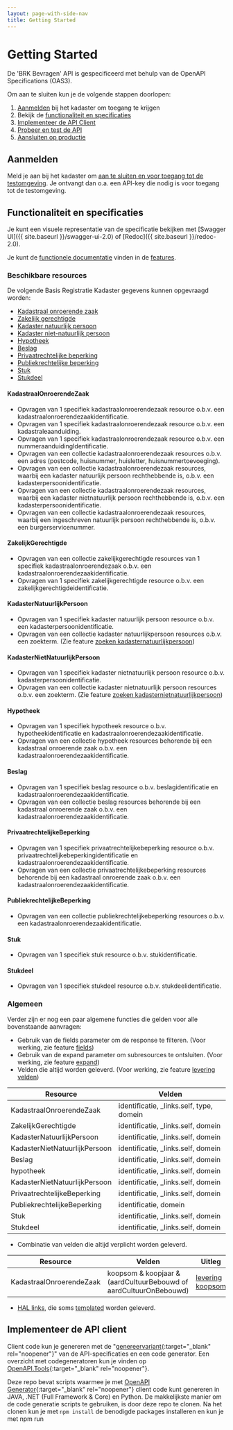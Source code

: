 ```yaml
---
layout: page-with-side-nav
title: Getting Started
---
```

# Getting Started
De 'BRK Bevragen' API is gespecificeerd met behulp van de OpenAPI Specifications (OAS3).

Om aan te sluiten kun je de volgende stappen doorlopen:
1. [Aanmelden](#aanmelden) bij het kadaster om toegang te krijgen
2. Bekijk de [functionaliteit en specificaties](#functionaliteit-en-specificaties)
3. [Implementeer de API Client](#implementeer-de-api-client)
4. [Probeer en test de API](#probeer-en-test-de-api)
5. [Aansluiten op productie](#aansluiten-op-productie)

## Aanmelden
Meld je aan bij het kadaster om [aan te sluiten en voor toegang tot de testomgeving](https://formulieren.kadaster.nl/aanmelden_brk_bevragen). Je ontvangt dan o.a. een API-key die nodig is voor toegang tot de testomgeving.

## Functionaliteit en specificaties
Je kunt een visuele representatie van de specificatie bekijken met [Swagger UI]({{ site.baseurl }}/swagger-ui-2.0) of [Redoc]({{ site.baseurl }}/redoc-2.0).

Je kunt de [functionele documentatie](./features) vinden in de [features](./features).

### Beschikbare resources
De volgende Basis Registratie Kadaster gegevens kunnen opgevraagd worden:
- [Kadastraal onroerende zaak](#kadastraalonroerendezaak)
- [Zakelijk gerechtigde](#zakelijkgerechtigde)
- [Kadaster natuurlijk persoon](#kadasternatuurlijkpersoon)
- [Kadaster niet-natuurlijk persoon](#kadasternietnatuurlijkpersoon)
- [Hypotheek](#hypotheek)
- [Beslag](#beslag)
- [Privaatrechtelijke beperking](#privaatrechtelijkebeperking)
- [Publiekrechtelijke beperking](#publiekrechtelijkebeperking)
- [Stuk](#stuk)
- [Stukdeel](#stukdeel)

#### KadastraalOnroerendeZaak
- Opvragen van 1 specifiek kadastraalonroerendezaak resource o.b.v. een kadastraalonroerendezaakidentificatie.
- Opvragen van 1 specifiek kadastraalonroerendezaak resource o.b.v. een kadastraleaanduiding.
- Opvragen van 1 specifiek kadastraalonroerendezaak resource o.b.v. een nummeraanduidingIdentificatie.
- Opvragen van een collectie kadastraalonroerendezaak resources o.b.v. een adres (postcode, huisnummer, huisletter, huisnummertoevoeging).
- Opvragen van een collectie kadastraalonroerendezaak resources, waarbij een kadaster natuurlijk persoon rechthebbende is, o.b.v. een kadasterpersoonidentificatie.
- Opvragen van een collectie kadastraalonroerendezaak resources, waarbij een kadaster nietnatuurlijk persoon rechthebbende is, o.b.v. een kadasterpersoonidentificatie.
- Opvragen van een collectie kadastraalonroerendezaak resources, waarbij een ingeschreven natuurlijk persoon rechthebbende is, o.b.v. een burgerservicenummer.

#### ZakelijkGerechtigde
- Opvragen van een collectie zakelijkgerechtigde resources van 1 specifiek kadastraalonroerendezaak o.b.v. een kadastraalonroerendezaakidentificatie.
- Opvragen van 1 specifiek zakelijkgerechtigde resource o.b.v. een zakelijkgerechtigdeidentificatie.

#### KadasterNatuurlijkPersoon
- Opvragen van 1 specifiek kadaster natuurlijk persoon resource o.b.v. een kadasterpersoonidentificatie.
- Opvragen van een collectie kadaster natuurlijkpersoon resources o.b.v. een zoekterm. (Zie feature [zoeken kadasternatuurlijkpersoon](https://github.com/VNG-Realisatie/Haal-Centraal-BRK-bevragen/blob/master/features/zoeken-kadasternatuurlijkpersoon.feature))

#### KadasterNietNatuurlijkPersoon
- Opvragen van 1 specifiek kadaster nietnatuurlijk persoon resource o.b.v. kadasterpersoonidentificatie.
- Opvragen van een collectie kadaster nietnatuurlijk persoon resources o.b.v. een zoekterm. (Zie feature [zoeken kadasternietnatuurlijkpersoon](https://github.com/VNG-Realisatie/Haal-Centraal-BRK-bevragen/blob/master/features/zoeken-kadasternietnatuurlijkpersoon.feature))

#### Hypotheek
- Opvragen van 1 specifiek hypotheek resource o.b.v. hypotheekidentificatie en kadastraalonroerendezaakidentificatie.
- Opvragen van een collectie hypotheek resources behorende bij een kadastraal onroerende zaak o.b.v. een kadastraalonroerendezaakidentificatie.

#### Beslag
- Opvragen van 1 specifiek beslag resource o.b.v. beslagidentificatie en kadastraalonroerendezaakidentificatie.
- Opvragen van een collectie beslag resources behorende bij een kadastraal onroerende zaak o.b.v. een kadastraalonroerendezaakidentificatie.

#### PrivaatrechtelijkeBeperking
- Opvragen van 1 specifiek privaatrechtelijkebeperking resource o.b.v. privaatrechtelijkebeperkingidentificatie en kadastraalonroerendezaakidentificatie.
- Opvragen van een collectie privaatrechtelijkebeperking resources behorende bij een kadastraal onroerende zaak o.b.v. een kadastraalonroerendezaakidentificatie.

#### PubliekrechtelijkeBeperking
- Opvragen van een collectie publiekrechtelijkebeperking resources o.b.v. een kadastraalonroerendezaakidentificatie.

#### Stuk
- Opvragen van 1 specifiek stuk resource o.b.v. stukidentificatie.

#### Stukdeel
- Opvragen van 1 specifiek stukdeel resource o.b.v. stukdeelidentificatie.


### Algemeen
Verder zijn er nog een paar algemene functies die gelden voor alle bovenstaande aanvragen:
- Gebruik van de fields parameter om de response te filteren. (Voor werking, zie feature [fields](https://github.com/VNG-Realisatie/Haal-Centraal-common/blob/v1.2.0/features/fields.feature))
- Gebruik van de expand parameter om subresources te ontsluiten. (Voor werking, zie feature [expand](https://github.com/VNG-Realisatie/Haal-Centraal-common/blob/v1.2.0/features/expand.feature))
- Velden die altijd worden geleverd. (Voor werking, zie feature [levering velden](https://github.com/VNG-Realisatie/Haal-Centraal-BRK-bevragen/blob/master/features/levering-velden.feature))

|Resource                           |Velden                         |
|-----                              |------                         |
|KadastraalOnroerendeZaak           |identificatie, _links.self, type, domein |
|ZakelijkGerechtigde                |identificatie, _links.self, domein |
|KadasterNatuurlijkPersoon          |identificatie, _links.self, domein |
|KadasterNietNatuurlijkPersoon      |identificatie, _links.self, domein |
|Beslag                             |identificatie, _links.self, domein |
|hypotheek                          |identificatie, _links.self, domein |
|KadasterNietNatuurlijkPersoon      |identificatie, _links.self, domein |
|PrivaatrechtelijkeBeperking        |identificatie, _links.self, domein |
|PubliekrechtelijkeBeperking        |identificatie, domein |
|Stuk                               |identificatie, _links.self, domein |
|Stukdeel                           |identificatie, _links.self, domein |

- Combinatie van velden die altijd verplicht worden geleverd.

|Resource                           |Velden                         | Uitleg |
|-----                              |------                         |----- |
|KadastraalOnroerendeZaak           |koopsom & koopjaar & (aardCultuurBebouwd of aardCultuurOnBebouwd) | [levering koopsom](https://github.com/VNG-Realisatie/Haal-Centraal-BRK-bevragen/blob/master/features/levering-koopsom.feature)|

- [HAL links](https://tools.ietf.org/html/draft-kelly-json-hal-08), die soms [templated](https://github.com/VNG-Realisatie/Haal-Centraal-common/blob/v1.2.0/features/uri-templating.feature) worden geleverd.

## Implementeer de API client
Client code kun je genereren met de "[genereervariant](https://github.com/VNG-Realisatie/Haal-Centraal-BAG-bevragen/blob/master/specificatie/genereervariant/openapi.yaml){:target="_blank" rel="noopener"}" van de API-specificaties en een code generator. Een overzicht met codegeneratoren kun je vinden op [OpenAPI.Tools](https://openapi.tools/#sdk){:target="_blank" rel="noopener"}.

Deze repo bevat scripts waarmee je met [OpenAPI Generator](https://openapi-generator.tech/){:target="_blank" rel="noopener"} client code kunt genereren in JAVA, .NET (Full Framework & Core) en Python. De makkelijkste manier om de code generatie scripts te gebruiken, is door deze repo te clonen. Na het clonen kun je met `npm install` de benodigde packages installeren en kun je met npm run <script naam> één van de volgende scripts uitvoeren:
- oas:generate-java-client (voor JAVA client code)
- oas:generate-netcore-client (voor .NET Core client code)
- oas:generate-net-client (voor .NET Full Framework client code)
- oas:generate-python-client (voor Python client code)

Een lijst met andere ondersteunde generator opties kun je vinden in de [Generators List](https://openapi-generator.tech/docs/generators){:target="_blank" rel="noopener"} van OpenAPI Generator.
Note. De prerequisite van OpenAPI Generator is JAVA. Je moet een JAVA runtime installeren voordat je OpenAPI Generator kunt gebruiken.

## Probeer en test de API
De werking van de API is het makkelijkst te testen met behulp van [Postman](https://www.getpostman.com/).
We hebben al een [Postman collection](https://github.com/VNG-Realisatie/Haal-Centraal-BRK-bevragen/blob/master/test/BRK-Bevragen-postman-collection.json){:target="_blank" rel="noopener"} voor je klaargezet. Deze kun je importeren in Postman.

### Configureer de url en api key

1. Klik bij "Kadaster - BRK-Bevragen API" op de drie bolletjes.
2. Klik vervolgens op Edit
3. Selecteer tabblad "Authorization"
4. Kies TYPE "API Key"
5. Vul in Key: "x-api-key", Value: de API key die je van het Kadaster hebt ontvangen, Add to: "Header"
6. Selecteer tabblad "Variables"
7. Vul bij baseUrl INITIAL VALUE en bij CURRENT VALUE de url
8. Klik op de knop Update

De testomgeving van de API is te benaderen via de volgende urls:
- _Beveiligde verbinding met alleen API-key: https://api.brk.kadaster.nl/esd-eto-apikey/bevragen/v2/_

- _Beveiligde verbinding met API-key & mTLS: https://api.brk.kadaster.nl/esd-eto/bevragen/v2/_

Vraag hiervoor een [API-key en PKI-overheidscertificaat](https://www.kadaster.nl/zakelijk/producten/eigendom/brk-bevragen) aan.

### Testgevallen
Onderstaande tabellen bevatten testgevallen voor specifieke situaties waarmee de werking van de API kan worden getest op de test omgeving. Meer details over welke testdata in de testgevallen zit, vind je in [test cases](https://github.com/VNG-Realisatie/Haal-Centraal-BRK-bevragen/tree/master/test/cases)

#### Onroerende Zaken

<table>
	<tr>
		<th>Testgeval                                      </th>
		<th>Kadastraalobjectidentificatie / Kadastraleaanduiding  </th>
		<th>Postcode              </th>
		<th>Nummeraanduidingidentificatie</th>
		<th>Bijzonderheden</th>
	</tr>                                                                    
	<tr>
		<td>2 eigenaren (Kadaster Natuurlijk Persoon)      </td>
		<td>76870487970000<br/>Beekbergen K 4879</td>
		<td>7361EW 29             </td>
		<td>0200200000003734</td>
		<td><ul><li>alle velden gevuld</li><li>1x hypotheek</li><li>2x publiekrechtelijke beperking</li><li>1x privaatrechtelijke beperking</li></ul></td>
	</tr>
	<tr>
		<td>1 eigenaar (Kadaster Niet Natuurlijk Persoon)  </td>
		<td>76870488070000<br/>Beekbergen K 4880</td>
		<td>7361EW 27             </td>
		<td>0200200000003733</td>
		<td><ul><li>1x privaatrechtelijke beperking</li></ul></td>
	</tr>
	<tr>
		<td>1 eigenaar (Kadaster Natuurlijk Persoon)       </td>
		<td>76870482670000<br/>Beekbergen K 4826</td>
		<td>7361EW 25             </td>
		<td>0200200000003732</td>
		<td><ul><li>2x hypotheek</li></ul></td>
	</tr>
	<tr>
		<td>1 eigenaar (Kadaster Niet Natuurlijk Persoon)  </td>
		<td>76870482570000<br/>Beekbergen K 4825</td>
		<td>7361EW 21             </td>
		<td>0200200000003730</td>
		<td><ul><li>2 erfpachters met erfpachtcanon</li><li>1x hypotheek</li></ul></td>
	</tr>
	<tr>
		<td>1 eigenaar (Ingeschreven Natuurlijk Persoon)   </td>
		<td>22310827210003<br/>'s-Gravenhage N 8272 A3</td>
		<td>2517GL 84             </td>
		<td>0518200000842213</td>
		<td><ul><li>appartementsrecht</li><li>1x hypotheek</li><li>1x publiekrechtelijke beperking</li></ul></td>
	</tr>
	<tr>
		<td>1 eigenaar (Ingeschreven Natuurlijk Persoon)   </td>
		<td>22310827210004<br/>'s-Gravenhage N 8272 A4</td>
		<td>2517GL 85             </td>
		<td>0518200000609763</td>
		<td><ul><li>appartementsrecht</li></ul></td>
	</tr>
	<tr>
		<td>1 eigenaar (Ingeschreven Natuurlijk Persoon)   </td>
		<td>56020234070000<br/>Odoorn N 2340</td>
		<td>9573PA 3              </td>
		<td>1681200000000215</td>
		<td><ul><li>1 artikel5_3b</li><li>1x hypotheek</li></ul></td>
	</tr>
	<tr>
		<td>1 eigenaar (Ingeschreven Natuurlijk Persoon)   </td>
		<td>23280647970000<br/>Loosduinen H 6479</td>
		<td>2551XS 31<br/>2551XN 45<br/>2551XN 47<br/>2551XN 49<br/>2551XN 51             </td>
		<td>0518200000781378</td>
		<td><ul><li>meerdere adressen</li><li>1x privaatrechtelijke beperking</li></ul></td>
	</tr>
	<tr>
		<td>1 eigenaar (Ingeschreven Natuurlijk Persoon)   </td>
		<td>65490485370000<br/>Hellendoorn G 4853</td>
		<td>7441JC 1 a            </td>
		<td>0163200000554956</td>
		<td><ul><li>bevat huisletter</li></ul></td>
	</tr>
	<tr>
		<td>2 eigenaren (Ingeschreven &amp; Kadaster Natuurlijk Persoon)   </td>
		<td>65490485270000<br/>Hellendoorn G 4852</td>
		<td>7441JC 1              </td>
		<td>0163200000554954</td>
		<td></td>
	</tr>
	<tr>
		<td>1 eigenaar (Ingeschreven Natuurlijk Persoon)   </td>
		<td>24780711870000<br/>Voorschoten B 7118</td>
		<td>2252EB 14<br/>2252EB 14 B<br/>2252EB 14 C<br/>2252EB 14 D<br/>2252EB 16<br/>2252EB 18             </td>
		<td>0626200000001232<br/>0626200000013389<br/>0626200000013390<br/>0626200000013391<br/>0626200000001233<br/>0626200000001234</td>
		<td><ul><li>meerdere adressen</li><li>betrokkenGorzenEnAanwassen</li></ul></td>
	</tr>
	<tr>
		<td>1 eigenaar (Ingeschreven Natuurlijk Persoon)   </td>
		<td>17150075470000<br/>Hellevoetsluis E 754</td>
		<td>3224EA 39             </td>
		<td>0530200002127363</td>
		<td><ul><li>1x hypotheek</li><li>1x beslag</li></ul></td>
	</tr>
	<tr>
		<td>1 eigenaar (Kadaster Niet Natuurlijk Persoon)  </td>
		<td>22590043870000<br/>'s-Gravenhage AW 438</td>
		<td>2545NN 178<br/>2545NN 180<br/>2545NN 182            </td>
		<td>0518200000670296<br/>0518200000603608<br/>0518200000737306</td>
		<td><ul><li>1 erfpachter</li><li>meerdere adressen</li><li>betrokkenSamenwerkingsverband</li><li>2x privaatrechtelijke beperking</li></ul></td>
	</tr>
	<tr>
		<td>1 eigenaar (Ingeschreven Natuurlijk Persoon)   </td>
		<td>17500393970000<br/>IJsselmonde D 3939</td>
		<td>3078JG 4              </td>
		<td>0599200000316239</td>
		<td></td>
	</tr>
	<tr>
		<td>1 eigenaar (Ingeschreven Natuurlijk Persoon)   </td>
		<td>22360467970000<br/>'s-Gravenhage V 4679</td>
		<td>2597LD 58             </td>
		<td>0518200000436225</td>
		<td><ul><li>1 erfpachter</li><li>1x publiekrechtelijke beperking</li></ul></td>
	</tr>
	<tr>
		<td>1 eigenaar (Ingeschreven Natuurlijk Persoon)   </td>
		<td>19560032970000<br/>Rotterdam AF 329</td>
		<td>3011KD 70<br/>3011KD 72             </td>
		<td>0599200001012571<br/>0599200001012572</td>
		<td><ul><li>meerdere adressen</li><li>2x hypotheek</li><li>2x publiekrechtelijke beperking</li></ul></td>
	</tr>
	<tr>
		<td>2 eigenaren (Ingeschreven Natuurlijk Persoon)  </td>
		<td>17550448670000<br/>Kralingen C 4486</td>
		<td>3066VS 9              </td>
		<td>0599200000193766</td>
		<td><ul><li>betrokkenPartner</li><li>1x hypotheek</li></ul></td>
	</tr>
	<tr>
		<td>1 eigenaar (Kadaster Natuurlijk Persoon)</td>
		<td>76370602970000<br/>Apeldoorn AC 6029</td>
		<td> </td>
		<td> </td>
		<td> </td>
	</tr>
	<tr>
		<td>Filiatie</td>
		<td>22310691970000<br/>'s-Gravenhage N 6919</td>
		<td> </td>
		<td> </td>
		<td><ul><li>grondperceel van 22310827210004</li></ul></td>
	</tr>
	<tr>
		<td>Filiatie</td>
		<td>59020130970000<br/>Groningen P 1309</td>
		<td> </td>
		<td> </td>
		<td><ul><li>grondperceel van 59020170810218, 59020170810219, 59020170810593, 59020170810594</li></ul></td>
	</tr>
	<tr>
		<td>Filiatie</td>
		<td>59020170670000<br/>Groningen P 1706</td>
		<td> </td>
		<td> </td>
		<td><ul><li>grondperceel van 59020170810218, 59020170810219, 59020170810593, 59020170810594</li></ul></td>
	</tr>
	<tr>
		<td>Filiatie</td>
		<td>59020170810218<br/>Groningen P 1708 A218</td>
		<td> </td>
		<td> </td>
		<td> </td>
	</tr>
	<tr>
		<td>Filiatie</td>
		<td>59020170810219<br/>Groningen P 1708 A219</td>
		<td> </td>
		<td> </td>
		<td> </td>
	</tr>
	<tr>
		<td>Filiatie</td>
		<td>59020170810593<br/>Groningen P 1708 A593</td>
		<td> </td>
		<td> </td>
		<td> </td>
	</tr>
	<tr>
		<td>Filiatie</td>
		<td>59020170810594<br/>Groningen P 1708 A594</td>
		<td> </td>
		<td> </td>
		<td> </td>
	</tr>
	<tr>
		<td>Filiatie</td>
		<td>59020001970000<br/>Groningen P 19</td>
		<td> </td>
		<td> </td>
		<td>vervallen perceel</td>
	</tr>
	<tr>
		<td>Filiatie</td>
		<td>59020001870000<br/>Groningen P 18</td>
		<td> </td>
		<td> </td>
		<td>vervallen perceel</td>
	</tr>
	<tr>
		<td>Filiatie</td>
		<td>59020001770000<br/>Groningen P 17</td>
		<td> </td>
		<td> </td>
		<td>vervallen perceel</td>
	</tr>
	<tr>
		<td>Gesplitst zakelijkRecht</td>
		<td>59020139970000<br/>Groningen P 1399</td>
		<td> </td>
		<td> </td>
		<td>recht van erfpacht is gesplitst</td>
	</tr>
	<tr>
		<td>Gesplitst zakelijkRecht</td>
		<td>59020140010001<br/>Groningen P 1400 A1</td>
		<td> </td>
		<td> </td>
		<td> </td>
	</tr>
	<tr>
		<td>Gesplitst zakelijkRecht</td>
		<td>59020140010002<br/>Groningen P 1400 A2</td>
		<td> </td>
		<td> </td>
		<td> </td>
	</tr>

</table>

#### Kadaster Natuurlijke Personen

<table>
	<tr><th>Naam</th><th>Geboortedatum</th><th>KadasterPersoonIdentificatie</th><th>Bijzonderheden</th></tr>
	<tr><td>Willem Jansens</td><td>1971-11-01</td><td>70882239</td><td><ul><li>alle velden gevuld</li><li>woonadres is niet bekend in BAG</li><li>kan in de testomgeving alleen op gezocht worden via /kadasternatuurlijkpersonen?q=Jansens</li></ul></td></tr>
	<tr><td>Sidonia Jansens-Jan</td><td>1950-01-01</td><td>50550743</td><td><ul><li>buitenlands woonadres</li><li>kan in de testomgeving alleen op gezocht worden via /kadasternatuurlijkpersonen?q=Jansens-Jan</li></ul></td></tr>
	<tr><td>Christaan Goede</td><td>1971-11-01</td><td>71303564</td><td><ul><li>woonadres is wel bekend in BAG</li></ul></td></tr>
	<tr><td>Anne Janssens</td><td></td><td>80000001</td><td><ul><li>geslacht onbekend</li><li>kan in de testomgeving alleen op gezocht worden via /kadasternatuurlijkpersonen?q=Janssens</li></ul></td></tr>
	<tr><td>Jan Groenen</td><td></td><td>80000002</td><td><ul><li>aanduiding: eigen geslachtsnaam</li><li>kan in de testomgeving alleen op gezocht worden via /kadasternatuurlijkpersonen?q=Groenen</li></ul></td></tr>
	<tr><td>Susan in het Veld</td><td></td><td>80000003</td><td><ul><li>aanduiding: geslachtsnaam echtgenoot/geregistreerd partner na eigen geslachtsnaam</li><li>kan in de testomgeving alleen op gezocht worden via /kadasternatuurlijkpersonen?q=Veld</li></ul></td></tr>
	<tr><td>Petra Anne Veldwijk</td><td></td><td>80000004</td><td><ul><li>aanduiding: geslachtsnaam echtgenoot/geregistreerd partner</li><li>kan in de testomgeving alleen op gezocht worden via /kadasternatuurlijkpersonen?q=Veldwijk</li></ul></td></tr>
	<tr><td>H Pieters</td><td></td><td>80000005</td><td><ul><li>aanduiding: geslachtsnaam echtgenoot/geregistreerd partner voor eigen geslachtsnaam</li><li>kan in de testomgeving alleen op gezocht worden via /kadasternatuurlijkpersonen?q=Pieters</li></ul></td></tr>
	<tr><td>Öle Klaassen</td><td></td><td>80000006</td><td><ul><li>diakriet in voornaam</li><li>kan in de testomgeving alleen op gezocht worden via /kadasternatuurlijkpersonen?q=Klaassen</li></ul></td></tr>
	<tr><td>Baron Jan-Jaap de Vierde</td><td></td><td>80000007</td><td><ul><li>adellijke titel</li><li>kan in de testomgeving alleen op gezocht worden via /kadasternatuurlijkpersonen?q=Vierde</li></ul></td></tr>
	<tr><td>Piet Wielen</td><td></td><td>80000008</td><td><ul><li>kan in de testomgeving alleen op gezocht worden via /kadasternatuurlijkpersonen?q=Wielen</li></ul></td></tr>
	<tr><td>Harry Pier</td><td></td><td>70882250</td><td><ul><li>overleden</li><li>kan in de testomgeving alleen op gezocht worden via /kadasternatuurlijkpersonen?q=Pier</li></ul></td></tr>
	<tr><td>Bep Jansen</td><td></td><td>46299338</td><td><ul><li>kan in de testomgeving alleen op gezocht worden via /kadasternatuurlijkpersonen?q=Jansen</li></ul></td></tr>
</table>

#### Ingeschreven Natuurlijke Personen

<table>
	<tr><th>Naam</th><th>Burgerservice-nummer</th></tr>
	<tr><td>Linda Haglund</td><td>999991905</td></tr>
	<tr><td>Lisanty do Livramento...</td><td>999990482</td></tr>
	<tr><td>Merel Kooyman</td><td>999993847</td></tr>
	<tr><td>Suzanne van der Stappen</td><td>999993653</td></tr>
	<tr><td>Mirjam Heijn</td><td>999991292</td></tr>
	<tr><td>Jael de Jager</td><td>999992740</td></tr>
	<tr><td>Wladyslaw Kwasniewski</td><td>999995017</td></tr>
	<tr><td>Żáïŀëñøŕ Åłéèç Ðëļŧå Streeveld</td><td>999994669</td></tr>
	<tr><td>Adrianus Hendrikus Holthuizen</td><td>999990421</td></tr>
	<tr><td>Peter-Jan Meijden</td><td>999993872</td></tr>
	<tr><td>Paul Man</td><td>999990883</td></tr>
</table>

#### Niet Natuurlijke Personen

<table>
	<tr><th>Statutaire Naam             </th><th>Zetel        </th><th>Type                                </th><th>KadasterPersoonIdentificatie  </th>	<th>Bijzonderheden       </th></tr>
	<tr><td>Bankbedrijf                 </td><td>ROTTERDAM    </td><td>Kadaster Niet Natuurlijk Persoon    </td><td>71291440                      </td><td><ul><li>postadres is postbus</li><li>kan in de testomgeving alleen op gezocht worden via /kadasternietnatuurlijkpersonen?q=Bankbedrijf</li></ul></td></tr>
	<tr><td>Bankbedrijf van vrucht      </td><td>GRAVE        </td><td>Ingeschreven Niet Natuurlijk Persoon</td><td>71291493                      </td><td><ul><li>heeft niks op naam</li><li>kan in de testomgeving alleen op gezocht worden via /kadasternietnatuurlijkpersonen?q=Bankbedrijf van vrucht</li></ul></td></tr>
	<tr><td>Gassie Test B.V.             </td><td>GRONINGEN    </td><td>Ingeschreven Niet Natuurlijk Persoon</td><td>440650207                     </td><td><ul><li>kan in de testomgeving alleen op gezocht worden via /kadasternietnatuurlijkpersonen?q=Gassie Test B.V.</li></ul></td></tr>
	<tr><td>Gemeente Den Testland       </td><td>'S-GRAVENHAGE</td><td>Kadaster Niet Natuurlijk Persoon    </td><td>71291441                      </td><td><ul><li>kan in de testomgeving alleen op gezocht worden via /kadasternietnatuurlijkpersonen?q=Gemeente Den Testland</li></ul></td></tr>
	<tr><td>Woningstichting Den Testland</td><td>'S-GRAVENHAGE</td><td>Kadaster Niet Natuurlijk Persoon    </td><td>71291442                      </td><td><ul><li>kan in de testomgeving alleen op gezocht worden via /kadasternietnatuurlijkpersonen?q=Woningstichting Den Testland</li></ul></td></tr>
	<tr><td>De TestStaat</td><td>'S-GRAVENHAGE</td><td>Kadaster Niet Natuurlijk Persoon    </td><td>71291443                      </td><td><ul><li>kan in de testomgeving alleen op gezocht worden via /kadasternietnatuurlijkpersonen?q=De TestStaat</li></ul></td></tr>
	<tr><td>NederlandscheBanck N.V.</td><td>'S-GRAVENHAGE</td><td>Kadaster Niet Natuurlijk Persoon    </td><td>24268006                      </td><td><ul><li>kan in de testomgeving alleen op gezocht worden via /kadasternietnatuurlijkpersonen?q=NederlandscheBanck N.V.</li></ul></td></tr>
	<tr><td>Vereniging van eigenaars hoofdsplitsing</td><td>GRONINGEN</td><td>Kadaster Niet Natuurlijk Persoon    </td><td>419941781                     </td><td><ul><li>kan in de testomgeving alleen op gezocht worden via /kadasternietnatuurlijkpersonen?q=Vereniging van eigenaars hoofdsplitsing</li></ul></td></tr>
	<tr><td>Vereniging van eigenaars ondersplitsing</td><td>GRONINGEN</td><td>Kadaster Niet Natuurlijk Persoon    </td><td>552056080                     </td><td><ul><li>kan in de testomgeving alleen op gezocht worden via /kadasternietnatuurlijkpersonen?q=Vereniging van eigenaars ondersplitsing</li></ul></td></tr>
</table>

## Aansluiten op productie
Vraag voor het aansluiten op de productie omgeving een [API-key en PKI-overheidscertificaat](https://www.kadaster.nl/zakelijk/producten/eigendom/brk-bevragen) aan.

### URL
De productieomgeving van de API is te benaderen via de volgende url: https://api.brk.kadaster.nl/esd/bevragen/v2/
